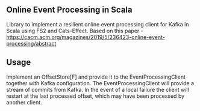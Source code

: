 ## Online Event Processing in Scala

Library to implement a resilient online event processing client for Kafka in Scala using FS2 and Cats-Effect. Based on this paper - https://cacm.acm.org/magazines/2019/5/236423-online-event-processing/abstract

## Usage

Implement an OffsetStore[F] and provide it to the EventProcessingClient together with Kafka configuration. The EventProcessingClient will provide a stream of commits from Kafka. In the event of a local failure the client will restart at the last processed offset, which may have been processed by another client.
